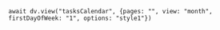 ```dataviewjs
await dv.view("tasksCalendar", {pages: "", view: "month", firstDayOfWeek: "1", options: "style1"})
```
